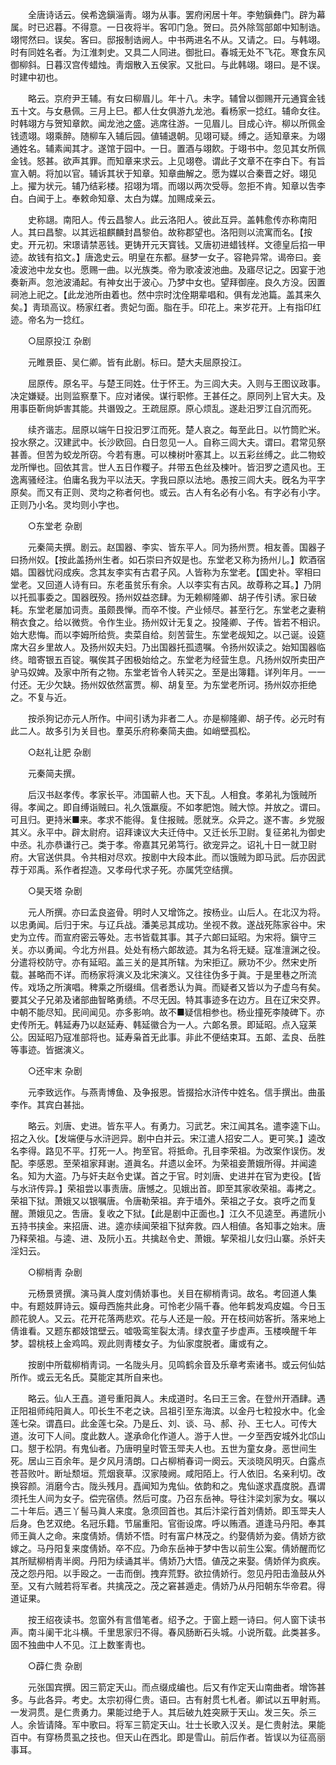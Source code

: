 <!-- { "loadSidebar": true } -->
　　全唐诗话云。侯希逸鎭淄靑。翊为从事。罢府闲居十年。李勉鎭彝门。辟为幕属。时已迟暮。不得意。一日夜将半。客叩门急。贺曰。员外除驾部郞中知制诰。翊愕然曰。误矣。客曰。邸报制诰阙人。中书两进名不从。又请之。曰。与韩翊。时有同姓名者。为江淮刺史。又具二人同进。御批曰。春城无处不飞花。寒食东风御柳斜。日暮汉宫传蜡烛。靑烟散入五侯家。又批曰。与此韩翊。翊曰。是不误。时建中初也。 

　　略云。京府尹王辅。有女曰柳眉儿。年十八。未字。辅曾以御赐开元通寳金钱五十文。与女悬佩。三月上巳。都人仕女俱游九龙池。看杨家一捻红。辅命女往。时韩翊方与贺知章飮。闻龙池之盛。逃席往游。一见眉儿。目成心许。柳以所佩金钱遗翊。翊乘醉。随柳车入辅后园。値辅退朝。见翊可疑。缚之。适知章来。为翊通姓名。辅素闻其才。遂馆于园中。一日。置酒与翊飮。于翊书中。忽见其女所佩金钱。怒甚。欲声其罪。而知章来求云。上见翊卷。谓此子文章不在李白下。有旨宣入朝。将加以官。辅诉其状于知章。知章曲解之。愿为媒以合秦晋之好。翊见上。擢为状元。辅乃结彩楼。招翊为壻。而翊以两次受辱。忽拒不肯。知章以吿李白。白闻于上。奉敕命知章、太白为媒。加赐成亲云。 

　　史称翃。南阳人。传云昌黎人。此云洛阳人。彼此互异。盖韩愈传亦称南阳人。其曰昌黎。以其远祖麒麟封昌黎伯。故称郡望也。洛阳则以流寓而名。【按史。开元初。宋璟请禁恶钱。更铸开元天寳钱。又唐初进蜡钱样。文德皇后掐一甲迹。故钱有掐文。】唐逸史云。明皇在东都。昼梦一女子。容艳异常。谒帝曰。妾凌波池中龙女也。愿赐一曲。以光族类。帝为歌凌波池曲。及寤尽记之。因宴于池奏新声。忽池波涌起。有神女出于波心。乃梦中女也。望拜御座。良久方没。因置祠池上祀之。【此龙池所由着也。然中宗时沈佺期辈唱和。俱有龙池篇。盖其来久矣。】靑琐高议。杨家红者。贵妃匀面。脂在手。印花上。来岁花开。上有指印红迹。帝名为一捻红。 

　　○屈原投江 杂剧 

　　元睢景臣、吴仁卿。皆有此剧。标曰。楚大夫屈原投江。 

　　屈原传。原名平。与楚王同姓。仕于怀王。为三闾大夫。入则与王图议政事。决定嫌疑。出则监察羣下。应对诸侯。谋行职修。王甚任之。原同列上官大夫。及用事臣靳尙妒害其能。共谮毁之。王疏屈原。原心烦乱。遂赴汨罗江自沉而死。 

　　续齐谐志。屈原以端午日投汨罗江而死。楚人哀之。每至此日。以竹筒贮米。投水祭之。汉建武中。长沙欧回。白日忽见一人。自称三闾大夫。谓曰。君常见祭甚善。但苦为蛟龙所窃。今若有惠。可以楝树叶塞其上。以五彩丝缚之。此二物蛟龙所惮也。回依其言。世人五日作糉子。幷带五色丝及楝叶。皆汨罗之遗风也。王逸离骚经注。伯庸名我为平以法天。字我曰原以法地。愚按三闾大夫。旣名为平字原矣。而又有正则、灵均之称者何也。或云。古人有名必有小名。有字必有小字。正则乃小名。灵均则小字也。 

　　○东堂老 杂剧 

　　元秦简夫撰。剧云。赵国器、李实、皆东平人。同为扬州贾。相友善。国器子曰扬州奴。【按此盖扬州生者。如石崇曰齐奴是也。东堂老又称为扬州儿。】飮酒宿娼。国器忧闷成疾。念其友李实有古君子风。人皆称为东堂老。【国史补。宰相曰堂老。又回道人诗有曰。东老虽贫乐有余。人以李实有古风。故尊称之耳。】乃阴以托孤事委之。国器旣殁。扬州奴益恣肆。为无赖柳隆卿、胡子传引诱。家日破耗。东堂老屡加词责。虽颇畏惮。而卒不悛。产业倾尽。甚至行乞。东堂老之妻稍稍衣食之。给以微赀。令作生业。扬州奴计无复之。投隆卿、子传。皆若不相识。始大悲悔。而以李姆所给赀。卖菜自给。刻苦营生。东堂老觇知之。以己诞。设筵席大召乡里故人。及扬州奴夫妇。乃出国器托孤遗嘱。令扬州奴读之。始知国器临终。暗寄银五百锭。嘱俟其子困极始给之。东堂老为经营生息。凡扬州奴所卖田产驴马奴婢。及家中所有之物。东堂老皆令人转买之。至是出簿籍。详列年月。一一付还。无少欠缺。扬州奴依然富贾。柳、胡复至。为东堂老所诃。扬州奴亦拒绝之。不复与近。 

　　按杀狗记亦元人所作。中间引诱为非者二人。亦是柳隆卿、胡子传。必元时有此二人。故多引为关目也。羣英乐府称秦简夫曲。如峭壁孤松。 

　　○赵礼让肥 杂剧 

　　元秦简夫撰。 

　　后汉书赵孝传。孝家长平。沛国蕲人也。天下乱。人相食。孝弟礼为饿贼所得。孝闻之。即自缚诣贼曰。礼久饿羸瘦。不如孝肥饱。贼大惊。并放之。谓曰。可且归。更持米■来。孝求不能得。复住报贼。愿就烹。众异之。遂不害。乡党服其义。永平中。辟太尉府。诏拜谏议大夫迁侍中。又迁长乐卫尉。复征弟礼为御史中丞。礼亦恭谦行己。类于孝。帝嘉其兄弟笃行。欲宠异之。诏礼十日一就卫尉府。大官送供具。令共相对尽欢。按剧中大段本此。而以饿贼为即马武。后亦因武荐于邓禹。系作者揑造。又孝母代求子死。亦属凭空结撰。 

　　○昊天塔 杂剧 

　　元人所撰。亦曰孟良盗骨。明时人又增饰之。按杨业。山后人。在北汉为将。以忠勇闻。后归于宋。与辽兵战。潘美忌其成功。坐视不救。遂战死陈家谷中。宋史为立传。而宣府密云等处。志书皆载其事。其子六郞曰延昭。为宋将。鎭守三关。亦以勇闻。今北方州县。处处有杨六郞故迹。其为名将无疑。寇准澶渊之役。分遣将校防守。亦有延昭。盖三关的是其所辖。为宋拒辽。厥功不少。然宋史所载。甚略而不详。而杨家将演义及北宋演义。又往往伪多于眞。于是里巷之所流传。戏场之所演唱。稗乘之所缀缉。信者悉认为眞。而疑者又皆以为子虚乌有矣。要其父子兄弟及诸部曲智略勇绩。不尽无因。特其事迹多在边方。且在辽宋交界。中朝不能尽知。民间闻见。亦多影响。故不■疑信相参也。杨业撞死李陵碑下。亦史传所无。韩延寿乃以赵延寿、韩延徽合为一人。六郞名景。即延昭。点入寇莱公。因延昭乃寇准部将也。延寿枭首无此事。非此不便结束耳。五郞、孟良、岳胜等事迹。皆据演义。 

　　○还牢末 杂剧 

　　元李致远作。与燕靑博鱼、及争报恩。皆掇拾水浒传中姓名。信手撰出。曲虽李作。其宾白甚拙。 

　　略云。刘唐、史进。皆东平人。有勇力。习武艺。宋江闻其名。遣李逵下山。招之入伙。【发端便与水浒迥异。剧中白并云。宋江遣人招安二人。更可笑。】逵改名李得。路见不平。打死一人。拘至官。将抵命。孔目李荣祖。为改案作误伤。发配。李感恩。至荣祖家拜谢。道眞名。幷遗以金环。为荣祖妾萧娥所得。并闻逵名。知为大盗。乃与奸夫赵令史谋。首之于官。时刘唐、史进并在官为吏役。【皆与水浒传异。】荣祖尝以事责唐。唐憾之。见娥出首。即至其家收荣祖。毒拷之。荣祖下狱。萧娥又以银嘱唐。令唐勒荣祖。弃于墙外。荣祖之子女。哀呼之而复醒。萧娥见之。吿唐。复收之下狱。【此是剧中正面也。】江久不见逵至。再遣阮小五持书挟金。来招唐、进。逵亦续闻荣祖下狱奔救。四人相値。各知事之始末。唐乃释荣祖。与逵、进、及阮小五。共擒赵令史、萧娥。挈荣祖儿女归山寨。杀奸夫淫妇云。 

　　○柳梢靑 杂剧 

　　元杨景贤撰。演马眞人度刘倩娇事也。关目在柳梢靑词。故名。考回道人集中。有题妓屛诗云。嫫母西施共此身。可怜老少隔千春。他年鹤发鸡皮媪。今日玉颜花貌人。又云。花开花落两悲欢。花与人还是一般。开在枝间妨客折。落来地上倩谁看。又题东都妓馆壁云。嘘吸鸾笙裂太淸。绿衣童子步虚声。玉楼唤醒千年梦。碧桃枝上金鸡鸣。观此则靑楼女子。为仙家度脱者。庸或有之。 

　　按剧中所载柳梢靑词。一名陇头月。见鸣鹤余音及乐章考索诸书。或云何仙姑所作。或云无名氏。莫能定其所自来也。 

　　略云。仙人王嚞。道号重阳眞人。未成道时。名曰王三舍。在登州开酒肆。遇正阳祖师纯阳眞人。叩长生不老之诀。吕祖引至东海滨。以金丹七粒投水中。化金莲七朶。谓嚞曰。此金莲七朶。乃是丘、刘、谈、马、郝、孙、王七人。可传大道。汝可下人间。度此数人。遂承命化作道人。游于人世。一夕至西安城外北邙山口。憇于松阴。有鬼仙者。乃唐明皇时管玉斝夫人也。五世为童女身。恶世间生死。居山三百余年。是夕风月淸朗。口占柳梢春词一阕云。天淡晓风明灭。白露点苍苔败叶。断址颓垣。荒烟衰草。汉家陵阙。咸阳陌上。行人依旧。名亲利切。改换容颜。消磨今古。陇头残月。嚞闻知为鬼仙。依韵和之。鬼仙遂求嚞度脱。嚞谓须托生人间为女子。偿完宿债。然后可度。乃召东岳神。导往汴梁刘家为女。嘱以二十年后。遇三丫髻马眞人来度。急须回首也。其后汴梁行首刘倩娇。即玉斝夫人后身。色艺双绝。名冠乐籍。节届重阳。官衙设席。呼以贿酒。道逢马丹阳。奉其师王眞人之命。来度倩娇。倩娇不悟。时有富户林茂之。约娶倩娇为妾。倩娇方欲嫁之。马丹阳复来度倩娇。卒不应。乃命东岳神于梦中吿以前生公案。倩娇醒而忆其所赋柳梢靑半阕。丹阳为续诵其半。倩娇乃大悟。値茂之来娶。倩娇佯为疯疾。茂之怨丹阳。以手殴之。一击而倒。拽弃荒野。欲拉倩娇行。忽见丹阳击渔鼓从外至。又有六贼若将军者。共擒茂之。茂之窘甚遁走。倩娇乃从丹阳朝东华帝君。得道证果。 

　　按王绍夜读书。忽窗外有言借笔者。绍予之。于窗上题一诗曰。何人窗下读书声。南斗阑干北斗横。千里思家归不得。春风肠断石头城。小说所载。此类甚多。固不独曲中人不见。江上数峯靑也。 

　　○薜仁贵 杂剧 

　　元张国宾撰。因三箭定天山。而点缀成编也。后又有作定天山南曲者。增饰甚多。与此各异。考史。太宗初得仁贵。语曰。古有射贯七札者。卿试以五甲射焉。一发洞贯。是仁贵勇力。果能过绝于人。其后破九姓突厥于天山。发三矢。杀三人。余皆请降。军中歌曰。将军三箭定天山。壮士长歌入汉关。是仁贵射法。果能百中。有穿杨贯虱之技也。但天山在西北。即是雪山。前后作者。皆误以为征高丽事耳。 

